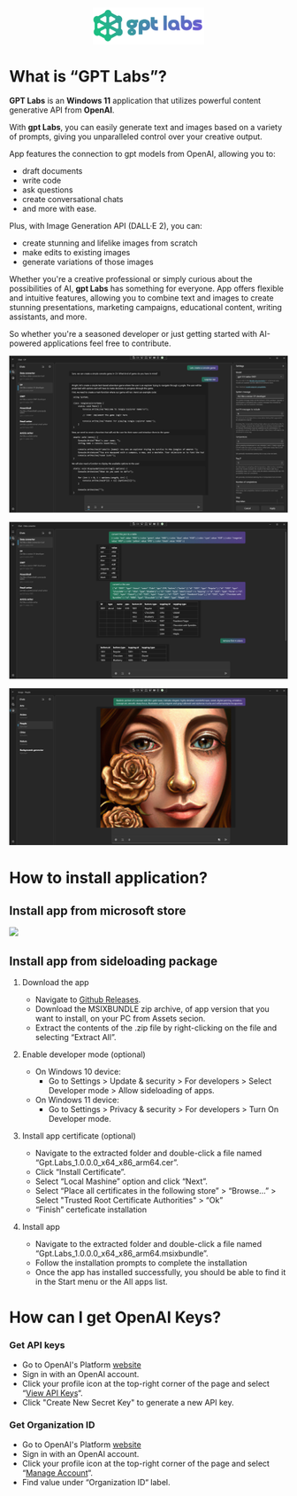<h1 align=center>
    <img align=center width="40%" src="https://github.com/mnikonov/gpt-labs/blob/main/src/Gpt.Labs/splash.png?raw=true" />
</h1>

# What is “GPT Labs”?

**GPT Labs** is an **Windows 11** application that utilizes powerful content generative API from **OpenAI**. 

With **gpt Labs**, you can easily generate text and images based on a variety of prompts, giving you unparalleled control over your creative output.

App features the connection to gpt models from OpenAI, allowing you to:

- draft documents 
- write code 
- ask questions 
- create conversational chats 
- and more with ease. 

Plus, with Image Generation API (DALL·E 2), you can:

- create stunning and lifelike images from scratch
- make edits to existing images
- generate variations of those images

Whether you're a creative professional or simply curious about the possibilities of AI, **gpt Labs** has something for everyone. App offers flexible and intuitive features, allowing you to combine text and images to create stunning presentations, marketing campaigns, educational content, writing assistants, and more.

So whether you're a seasoned developer or just getting started with AI-powered applications feel free to contribute. 

![GPT](https://github.com/mnikonov/gpt-labs/blob/main/content/screens/store_screenshots_2732-1536_1.png?raw=true)

![GPT](https://github.com/mnikonov/gpt-labs/blob/main/content/screens/store_screenshots_2732-1536_2.png?raw=true)

![GPT](https://github.com/mnikonov/gpt-labs/blob/main/content/screens/store_screenshots_2732-1536_5.png?raw=true)

# How to install application?

## Install app from microsoft store

<a href="https://apps.microsoft.com/store/detail/9P2FX8S80WHS?launch=true&mode=mini">
	<img src="https://get.microsoft.com/images/en-US%20dark.svg" width="40%"/>
</a>

## Install app from sideloading package

1. Download the app 

    - Navigate to [Github Releases](https://github.com/mnikonov/gpt-labs/releases).
    - Download the MSIXBUNDLE zip archive, of app version that you want to install, on your PC from Assets secion.
    - Extract the contents of the .zip file by right-clicking on the file and selecting “Extract All”.

2. Enable developer mode (optional)

    - On Windows 10 device:
        - Go to Settings > Update & security > For developers > Select Developer mode > Allow sideloading of apps.
    - On Windows 11 device:
        - Go to Settings > Privacy & security > For developers > Turn On Developer mode.

3. Install app certificate (optional)

    - Navigate to the extracted folder and double-click a file named “Gpt.Labs_1.0.0.0_x64_x86_arm64.cer”.
    - Click “Install Certificate”.
    - Select “Local Mashine” option and click “Next”.
    - Select “Place all certificates in the following store” > “Browse...” > Select "Trusted Root Certificate Authorities" >  “Ok”
    - “Finish” certeficate installation

4. Install app

    - Navigate to the extracted folder and double-click a file named “Gpt.Labs_1.0.0.0_x64_x86_arm64.msixbundle”.
    - Follow the installation prompts to complete the installation
    - Once the app has installed successfully, you should be able to find it in the Start menu or the All apps list.

# How can I get OpenAI Keys?

### Get API keys

- Go to OpenAI's Platform [website](https://platform.openai.com) 
- Sign in with an OpenAI account.
- Click your profile icon at the top-right corner of the page and select “[View API Keys](https://platform.openai.com/account/api-keys)“.
- Click "Create New Secret Key" to generate a new API key.

### Get Organization ID

- Go to OpenAI's Platform [website](https://platform.openai.com) 
- Sign in with an OpenAI account.
- Click your profile icon at the top-right corner of the page and select “[Manage Account](https://platform.openai.com/account/org-settings)“.
- Find value under “Organization ID“ label.
